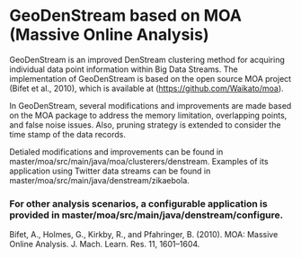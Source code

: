 # GeoDenStream based on MOA (Massive Online Analysis)

GeoDenStream is an improved DenStream clustering method for acquiring individual data point information within Big Data Streams. The implementation of GeoDenStream is based on the open source MOA project (Bifet et al., 2010), which is available at (https://github.com/Waikato/moa).

In GeoDenStream, several modifications and improvements are made based on the MOA package to address the memory limitation, overlapping points, and false noise issues. Also, pruning strategy is extended to consider the time stamp of the data records.

Detialed modifications and improvements can be found in master/moa/src/main/java/moa/clusterers/denstream.
Examples of its application using Twitter data streams can be found in master/moa/src/main/java/denstream/zikaebola.
### For other analysis scenarios, a configurable application is provided in master/moa/src/main/java/denstream/configure.


Bifet, A., Holmes, G., Kirkby, R., and Pfahringer, B. (2010). MOA: Massive Online Analysis. J. Mach. Learn. Res. 11, 1601–1604.
